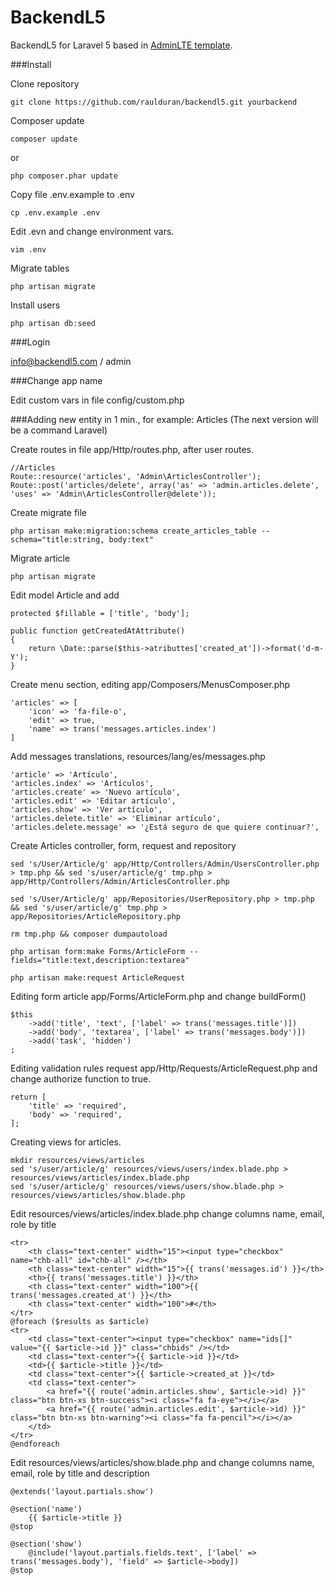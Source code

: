 # BackendL5

BackendL5 for Laravel 5 based in [AdminLTE template](http://almsaeedstudio.com/AdminLTE/).

###Install

Clone repository

```
git clone https://github.com/raulduran/backendl5.git yourbackend
```

Composer update

```
composer update
```

or

```
php composer.phar update
```

Copy file .env.example to .env

```
cp .env.example .env
```

Edit .evn and change environment vars.

```
vim .env
```

Migrate tables

```
php artisan migrate
```

Install users

```
php artisan db:seed
```

###Login

info@backendl5.com / admin


###Change app name

Edit custom vars in file config/custom.php


###Adding new entity in 1 min., for example: Articles (The next version will be a command Laravel)


Create routes in file app/Http/routes.php, after user routes.

```
//Articles
Route::resource('articles', 'Admin\ArticlesController');
Route::post('articles/delete', array('as' => 'admin.articles.delete', 'uses' => 'Admin\ArticlesController@delete'));
```

Create migrate file

```
php artisan make:migration:schema create_articles_table --schema="title:string, body:text"
```

Migrate article

```
php artisan migrate
```

Edit model Article and add

```
protected $fillable = ['title', 'body'];

public function getCreatedAtAttribute()
{
	return \Date::parse($this->atributtes['created_at'])->format('d-m-Y');
}

```

Create menu section, editing app/Composers/MenusComposer.php

```
'articles' => [
	'icon' => 'fa-file-o',
	'edit' => true,
	'name' => trans('messages.articles.index')
]
```

Add messages translations, resources/lang/es/messages.php 

```
'article' => 'Artículo',
'articles.index' => 'Artículos',
'articles.create' => 'Nuevo artículo',
'articles.edit' => 'Editar artículo',
'articles.show' => 'Ver artículo',
'articles.delete.title' => 'Eliminar artículo',
'articles.delete.message' => '¿Está seguro de que quiere continuar?',
```

Create Articles controller, form, request and repository

```
sed 's/User/Article/g' app/Http/Controllers/Admin/UsersController.php > tmp.php && sed 's/user/article/g' tmp.php > app/Http/Controllers/Admin/ArticlesController.php

sed 's/User/Article/g' app/Repositories/UserRepository.php > tmp.php && sed 's/user/article/g' tmp.php > app/Repositories/ArticleRepository.php

rm tmp.php && composer dumpautoload

php artisan form:make Forms/ArticleForm --fields="title:text,description:textarea"

php artisan make:request ArticleRequest

```

Editing form article app/Forms/ArticleForm.php and change buildForm()

```
$this
	->add('title', 'text', ['label' => trans('messages.title')])
	->add('body', 'textarea', ['label' => trans('messages.body')])
	->add('task', 'hidden')
;
```

Editing validation rules request app/Http/Requests/ArticleRequest.php and change authorize function to true.

```
return [
	'title' => 'required',
	'body' => 'required',
];
```

Creating views for articles.

```
mkdir resources/views/articles
sed 's/user/article/g' resources/views/users/index.blade.php > resources/views/articles/index.blade.php
sed 's/user/article/g' resources/views/users/show.blade.php > resources/views/articles/show.blade.php
```

Edit resources/views/articles/index.blade.php change columns name, email, role by title
```
<tr>
	<th class="text-center" width="15"><input type="checkbox" name="chb-all" id="chb-all" /></th>
	<th class="text-center" width="15">{{ trans('messages.id') }}</th>
	<th>{{ trans('messages.title') }}</th>
	<th class="text-center" width="100">{{ trans('messages.created_at') }}</th>
	<th class="text-center" width="100">#</th>
</tr>
@foreach ($results as $article)
<tr>
	<td class="text-center"><input type="checkbox" name="ids[]" value="{{ $article->id }}" class="chbids" /></td>
	<td class="text-center">{{ $article->id }}</td>
	<td>{{ $article->title }}</td>
	<td class="text-center">{{ $article->created_at }}</td>
	<td class="text-center">
		<a href="{{ route('admin.articles.show', $article->id) }}" class="btn btn-xs btn-success"><i class="fa fa-eye"></i></a>	
		<a href="{{ route('admin.articles.edit', $article->id) }}" class="btn btn-xs btn-warning"><i class="fa fa-pencil"></i></a>
	</td>
</tr>
@endforeach
```

Edit resources/views/articles/show.blade.php and change columns name, email, role by title and description

```
@extends('layout.partials.show')

@section('name')
	{{ $article->title }}
@stop

@section('show')
	@include('layout.partials.fields.text', ['label' => trans('messages.body'), 'field' => $article->body])
@stop
```









